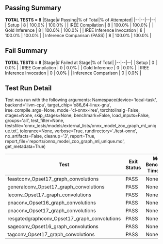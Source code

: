 ## Passing Summary

**TOTAL TESTS = 8**
|Stage|# Passing|% of Total|% of Attempted|
|--|--|--|--|
| Setup | 8 | 100.0% | 100.0% |
| IREE Compilation | 8 | 100.0% | 100.0% |
| Gold Inference | 8 | 100.0% | 100.0% |
| IREE Inference Invocation | 8 | 100.0% | 100.0% |
| Inference Comparison (PASS) | 8 | 100.0% | 100.0% |
## Fail Summary

**TOTAL TESTS = 8**
|Stage|# Failed at Stage|% of Total|
|--|--|--|
| Setup | 0 | 0.0% |
| IREE Compilation | 0 | 0.0% |
| Gold Inference | 0 | 0.0% |
| IREE Inference Invocation | 0 | 0.0% |
| Inference Comparison | 0 | 0.0% |
## Test Run Detail
Test was run with the following arguments:
Namespace(device='local-task', backend='llvm-cpu', target_chip='x86_64-linux-gnu', iree_compile_args=None, mode='cl-onnx-iree', torchtolinalg=False, stages=None, skip_stages=None, benchmark=False, load_inputs=False, groups='all', test_filter=None, testsfile='onnx_tests/models/external_lists/onnx_model_zoo_graph_ml_unique.txt', tolerance=None, verbose=True, rundirectory='./test-onnx', no_artifacts=False, cleanup='3', report=True, report_file='reports/onnx_model_zoo_graph_ml_unique.md', get_metadata=True)

| Test | Exit Status | Mean Benchmark Time (ms) | Notes |
|--|--|--|--|
| feastconv_Opset17_graph_convolutions | PASS | None | |
| generalconv_Opset17_graph_convolutions | PASS | None | |
| leconv_Opset17_graph_convolutions | PASS | None | |
| pnaconv_Opset16_graph_convolutions | PASS | None | |
| pnaconv_Opset17_graph_convolutions | PASS | None | |
| resgatedgraphconv_Opset17_graph_convolutions | PASS | None | |
| sageconv_Opset16_graph_convolutions | PASS | None | |
| tagconv_Opset17_graph_convolutions | PASS | None | |
